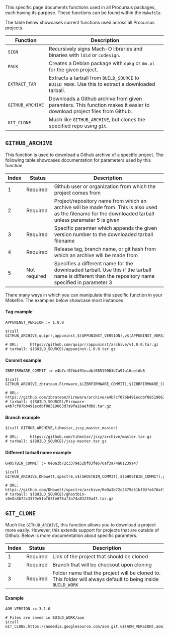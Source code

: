 This specific page documents functions used in all Procursus packages, each having its purpose. These functions can be found within the ``Makefile``.

The table below showcases current functions used across all Procursus projects.

| Function | Description |
|----------|-------------|
| ``SIGN`` | Recursively signs Mach-O libraries and binaries with ``ldid`` or ``codesign``. |
| ``PACK`` | Creates a Debian package with ``dpkg`` or ``dm.pl`` for the given project. |
| ``EXTRACT_TAR`` | Extracts a tarball from ``BUILD_SOURCE`` to ``BUILD_WORK``. Use this to extract a downloaded tarball. |
| ``GITHUB_ARCHIVE`` | Downloads a Github archive from given paramters. This function makes it easier to download project files from Github. |
| ``GIT_CLONE`` | Much like ``GITHUB_ARCHIVE``, but clones the specified repo using ``git``. |

## ``GITHUB_ARCHIVE``
This function is used to download a Github archive of a specific project. The following table showcases documentation for parameters used by this function

| Index | Status | Description |
|-------|--------|-------------|
| 1 | Required | Github user or organization from which the project comes from |
| 2 | Required | Project/repository name from which an archive will be made from. This is also used as the filename for the downloaded tarball unless paramater 5 is given |
| 3 | Required | Specific paramter which appends the given version number to the downloaded tarball filename |
| 4 | Required | Release tag, branch name, or git hash from which an archive will be made from |
| 5 | Not required | Specifies a different name for the downloaded tarball. Use this if the tarball name is different than the repository name specified in parameter 3 |

There many ways in which you can manipulate this specific function in your Makefile. The examples below showcase most instances

#### Tag example

    APPUNINST_VERSION := 1.0.0

    $(call GITHUB_ARCHIVE,quiprr,appuninst,$(APPUNINST_VERSION),v$(APPUNINST_VERSION))

    # URL:     https://github.com/quiprr/appuninst/archive/v1.0.0.tar.gz
    # tarball: $(BUILD_SOURCE)/appuninst-1.0.0.tar.gz

#### Commit example

    ZBRFIRMWARE_COMMIT := e4b7cf07bb491ecdbf08519063d7a9fa16aefdb8

    $(call GITHUB_ARCHIVE,zbrateam,Firmware,$(ZBRFIRMWARE_COMMIT),$(ZBRFIRMWARE_COMMIT))

    # URL:     https://github.com/zbrateam/Firmware/archive/e4b7cf07bb491ecdbf08519063d7a9fa16aefdb8.tar.gz
    # tarball: $(BUILD_SOURCE)/Firmware-e4b7cf07bb491ecdbf08519063d7a9fa16aefdb8.tar.gz

#### Branch example

    $(call GITHUB_ARCHIVE,tihmstar,jssy,master,master)

    # URL:     https://github.com/tihmstar/jssy/archive/master.tar.gz
    # tarball: $(BUILD_SOURCE)/jssy-master.tar.gz

#### Different tarball name example

    GHOSTBIN_COMMIT := 0e0a3b72c3379e51bf03fe676af3a74a01239a47

    $(call GITHUB_ARCHIVE,DHowett,spectre,v$(GHOSTBIN_COMMIT),$(GHOSTBIN_COMMIT),ghostbin)

    # URL:     https://github.com/DHowett/spectre/archive/0e0a3b72c3379e51bf03fe676af3a74a01239a47.tar.gz
    # tarball: $(BUILD_SOURCE)/ghostbin-v0e0a3b72c3379e51bf03fe676af3a74a01239a47.tar.gz

## ``GIT_CLONE``
Much like ``GITHUB_ARCHIVE``, this function allows you to download a project more easily. However, this extends support for projects that are outside of Github. Below is more documentation about specific paramters.

| Index | Status | Description |
|-------|--------|-------------|
| 1 | Required | Link of the project that should be cloned |
| 2 | Required | Branch that will be checkout upon cloning |
| 3 | Required | Folder name that the project will be cloned to. This folder will always default to being inside ``BUILD_WORK`` |

#### Example

    AOM_VERSION := 3.1.0

    # Files are saved in BUILD_WORK/aom
    $(call GIT_CLONE,https://aomedia.googlesource.com/aom.git,v$(AOM_VERSION),aom) 
